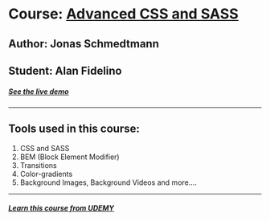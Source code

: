 # Course: [Advanced CSS and SASS ](https://www.udemy.com/advanced-css-and-sass/)
## Author: Jonas Schmedtmann
## Student: Alan Fidelino
##### [See the live demo ](https://afide26.github.io/Natours/)
---

## Tools used in this course:
1. CSS and SASS
2. BEM (Block Element Modifier)
3. Transitions
4. Color-gradients
5. Background Images, Background Videos and more....


---
##### [Learn this course from UDEMY ](https://www.udemy.com/advanced-css-and-sass/)

